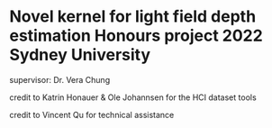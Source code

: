 # Novel kernel for light field depth estimation Honours project 2022 Sydney University 


supervisor: Dr. Vera Chung



credit to Katrin Honauer & Ole Johannsen for the HCI dataset tools


credit to Vincent Qu for technical assistance
